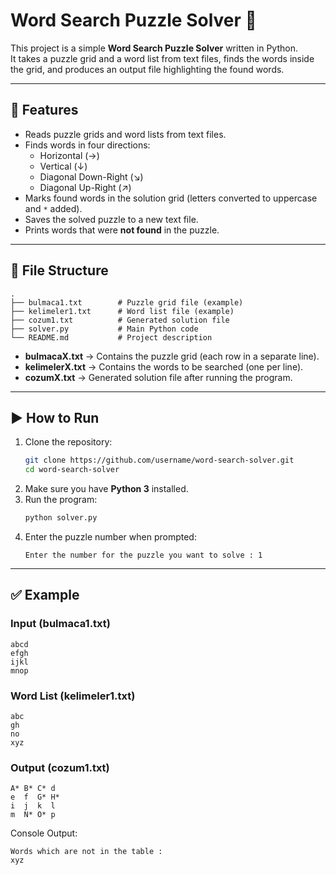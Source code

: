 # Word Search Puzzle Solver 🧩

This project is a simple **Word Search Puzzle Solver** written in Python.  
It takes a puzzle grid and a word list from text files, finds the words inside the grid, and produces an output file highlighting the found words.  

---

## 📌 Features
- Reads puzzle grids and word lists from text files.  
- Finds words in four directions:
  - Horizontal (→)  
  - Vertical (↓)  
  - Diagonal Down-Right (↘)  
  - Diagonal Up-Right (↗)  
- Marks found words in the solution grid (letters converted to uppercase and `*` added).  
- Saves the solved puzzle to a new text file.  
- Prints words that were **not found** in the puzzle.

---

## 📂 File Structure
```
.
├── bulmaca1.txt        # Puzzle grid file (example)
├── kelimeler1.txt      # Word list file (example)
├── cozum1.txt          # Generated solution file
├── solver.py           # Main Python code
└── README.md           # Project description
```

- **bulmacaX.txt** → Contains the puzzle grid (each row in a separate line).  
- **kelimelerX.txt** → Contains the words to be searched (one per line).  
- **cozumX.txt** → Generated solution file after running the program.  

---

## ▶️ How to Run
1. Clone the repository:
   ```bash
   git clone https://github.com/username/word-search-solver.git
   cd word-search-solver
   ```
2. Make sure you have **Python 3** installed.  
3. Run the program:
   ```bash
   python solver.py
   ```
4. Enter the puzzle number when prompted:
   ```
   Enter the number for the puzzle you want to solve : 1
   ```

---

## ✅ Example

### Input (bulmaca1.txt)
```
abcd
efgh
ijkl
mnop
```

### Word List (kelimeler1.txt)
```
abc
gh
no
xyz
```

### Output (cozum1.txt)
```
A* B* C* d  
e  f  G* H*  
i  j  k  l  
m  N* O* p  
```

Console Output:
```
Words which are not in the table :
xyz
```




